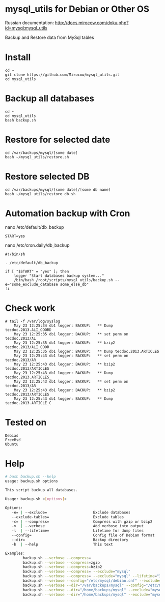 mysql_utils for Debian or Other OS
=======================================

Russian documentation: http://docs.mirocow.com/doku.php?id=mysql:mysql_utils

Backup and Restore data from MySql tables

Install
======

    cd ~
    git clone https://github.com/Mirocow/mysql_utils.git
    cd mysql_utils

Backup all databases   
======

    cd ~
    cd mysql_utils
    bash backup.sh

Restore for selected date
=======

    cd /var/backups/mysql/[some date]
    bash ~/mysql_utils/restore.sh

Restore selected DB
=======

    cd /var/backups/mysql/[some date]/[some db name]
    bash ~/mysql_utils/restore_db.sh

Automation backup with Cron
===========================

nano /etc/default/db_backup

    START=yes

nano /etc/cron.daily/db_backup

    #!/bin/sh

    . /etc/default/db_backup
    
    if [ "$START" = "yes" ]; then
    	logger "Start databases backup system..."
    	/bin/bash /root/scripts/mysql_utils/backup.sh --e="some_exclude_database some_else_db"
    fi

Check work
==========

    # tail -f /var/log/syslog
        May 23 12:25:34 db1 logger: BACKUP:   ** Dump tecdoc.2013.ALI_COORD
        May 23 12:25:35 db1 logger: BACKUP:   ** set perm on tecdoc.2013/AL
        May 23 12:25:35 db1 logger: BACKUP:   ** bzip2 tecdoc.2013/ALI_COOR
        May 23 12:25:35 db1 logger: BACKUP:   ** Dump tecdoc.2013.ARTICLES
        May 23 12:25:43 db1 logger: BACKUP:   ** set perm on tecdoc.2013/AR
        May 23 12:25:43 db1 logger: BACKUP:   ** bzip2 tecdoc.2013/ARTICLES
        May 23 12:25:43 db1 logger: BACKUP:   ** Dump tecdoc.2013.ARTICLES_
        May 23 12:25:43 db1 logger: BACKUP:   ** set perm on tecdoc.2013/AR
        May 23 12:25:43 db1 logger: BACKUP:   ** bzip2 tecdoc.2013/ARTICLES
        May 23 12:25:43 db1 logger: BACKUP:   ** Dump tecdoc.2013.ARTICLE_C
        
Tested on
==========

    Debiad
    FreeBsd
    Ubuntu

Help
===========

``` sh
# bash backup.sh --help
usage: backup.sh options

This script buckup all databases.

Usage: backup.sh <[options]>

Options:
   -e= | --exclude=                     Exclude databases
   --exclude-tables=                    Exclude tables
   -c= | --compress=                    Compress with gzip or bzip2
   -v  | --verbose                      Add verbose into output
   -l  | --lifetime=                    Lifetime for dump files
   --config=                            Config file of Debian format
   --dir=                               Backup directory
   -h  | --help                         This text

Examples:
        backup.sh --verbose --compress=
        backup.sh --verbose --compress=zgip
        backup.sh --verbose --compress=bzip2
        backup.sh --verbose --compress= --exclude="mysql"
        backup.sh --verbose --compress= --exclude="mysql" --lifetime="3 day ago"
        backup.sh --verbose --config="/etc/mysql/debian.cnf" --exclude="mysql" --lifetime="1 day ago"
        backup.sh --verbose --dir="/var/backups/mysql" --config="/etc/mysql/debian.cnf" --exclude="mysql" --lifetime="1 day ago"
        backup.sh --verbose --dir="/home/backups/mysql" --exclude="mysql" --lifetime="1 day ago"
        backup.sh --verbose --dir="/home/backups/mysql" --exclude="mysql" --exclude-tables="tbl_template" --lifetime="1 day ago"
```
